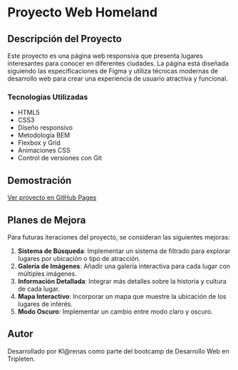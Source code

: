 # Proyecto Web Homeland

## Descripción del Proyecto

Este proyecto es una página web responsiva que presenta lugares interesantes para conocer en diferentes ciudades. La página está diseñada siguiendo las especificaciones de Figma y utiliza técnicas modernas de desarrollo web para crear una experiencia de usuario atractiva y funcional.

### Tecnologías Utilizadas

- HTML5
- CSS3
- Diseño responsivo
- Metodología BEM
- Flexbox y Grid
- Animaciones CSS
- Control de versiones con Git

## Demostración

[Ver proyecto en GitHub Pages](git@github.com:klarenas/web_project_homeland.git)

## Planes de Mejora

Para futuras iteraciones del proyecto, se consideran las siguientes mejoras:

1. **Sistema de Búsqueda**: Implementar un sistema de filtrado para explorar lugares por ubicación o tipo de atracción.
2. **Galería de Imágenes**: Añadir una galería interactiva para cada lugar con múltiples imágenes.
3. **Información Detallada**: Integrar más detalles sobre la historia y cultura de cada lugar.
4. **Mapa Interactivo**: Incorporar un mapa que muestre la ubicación de los lugares de interés.
5. **Modo Oscuro**: Implementar un cambio entre modo claro y oscuro.

## Autor

Desarrollado por Kl@renas como parte del bootcamp de Desarrollo Web en Tripleten.
